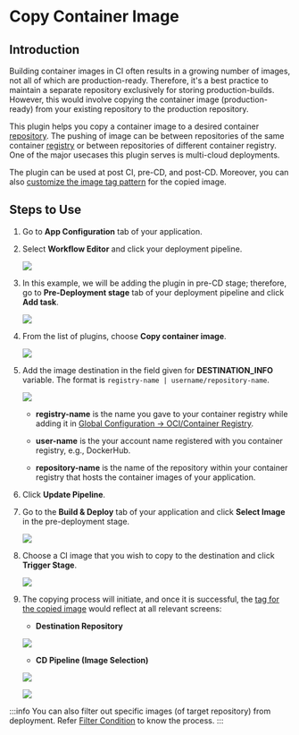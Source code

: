 # Copy Container Image

## Introduction

Building container images in CI often results in a growing number of images, not all of which are production-ready. Therefore, it's a best practice to maintain a separate repository exclusively for storing production-builds. However, this would involve copying the container image (production-ready) from your existing repository to the production repository. 

This plugin helps you copy a container image to a desired container [repository](../../reference/glossary.md#repo). The pushing of image can be between repositories of the same container [registry](../../reference/glossary.md#containeroci-registry) or between repositories of different container registry. One of the major usecases this plugin serves is multi-cloud deployments.

The plugin can be used at post CI, pre-CD, and post-CD. Moreover, you can also [customize the image tag pattern](../creating-application/workflow/cd-pipeline.md#custom-image-tag-pattern) for the copied image.

## Steps to Use

1. Go to **App Configuration** tab of your application.

2. Select **Workflow Editor** and click your deployment pipeline.

    ![](https://devtron-public-asset.s3.us-east-2.amazonaws.com/images/creating-application/workflow-cd-pipeline/cd-pipeline.jpg)

3. In this example, we will be adding the plugin in pre-CD stage; therefore, go to **Pre-Deployment stage** tab of your deployment pipeline and click **Add task**.

    ![](https://devtron-public-asset.s3.us-east-2.amazonaws.com/images/creating-application/workflow-cd-pipeline/pre-deployment-tab.jpg)

4. From the list of plugins, choose **Copy container image**.

    ![](https://devtron-public-asset.s3.us-east-2.amazonaws.com/images/creating-application/workflow-cd-pipeline/copy-container-image.jpg)

5. Add the image destination in the field given for **DESTINATION_INFO** variable. The format is `registry-name | username/repository-name`.

    ![](https://devtron-public-asset.s3.us-east-2.amazonaws.com/images/creating-application/workflow-cd-pipeline/image-destination.jpg)

    * **registry-name** is the name you gave to your container registry while adding it in [Global Configuration → OCI/Container Registry](../global-configurations/container-registries.md#add-container-registry).

    * **user-name** is the your account name registered with you container registry, e.g., DockerHub.

    * **repository-name** is the name of the repository within your container registry that hosts the container images of your application.

6. Click **Update Pipeline**.

7. Go to the **Build & Deploy** tab of your application and click **Select Image** in the pre-deployment stage.

    ![](https://devtron-public-asset.s3.us-east-2.amazonaws.com/images/creating-application/workflow-cd-pipeline/select-image-for-cd.jpg)

8. Choose a CI image that you wish to copy to the destination and click **Trigger Stage**.

    ![](https://devtron-public-asset.s3.us-east-2.amazonaws.com/images/creating-application/workflow-cd-pipeline/trigger-pre-cd.jpg)

9. The copying process will initiate, and once it is successful, the [tag for the copied image](../creating-application/workflow/cd-pipeline.md#custom-image-tag-pattern) would reflect at all relevant screens:

    * **Destination Repository**

    ![](https://devtron-public-asset.s3.us-east-2.amazonaws.com/images/creating-application/workflow-cd-pipeline/docker-destination-image.jpg)

    * **CD Pipeline (Image Selection)**
    
    ![](https://devtron-public-asset.s3.us-east-2.amazonaws.com/images/creating-application/workflow-cd-pipeline/cd-image.jpg)
        
    ![](https://devtron-public-asset.s3.us-east-2.amazonaws.com/images/creating-application/workflow-cd-pipeline/prod-image.jpg)

:::info 
You can also filter out specific images (of target repository) from deployment. Refer [Filter Condition](../global-configurations/filter-condition.md) to know the process.
:::












